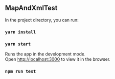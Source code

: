 ## MapAndXmlTest

In the project directory, you can run:

### `yarn install`
### `yarn start`
Runs the app in the development mode.<br>
Open [http://localhost:3000](http://localhost:3000) to view it in the browser.

### `npm run test`
